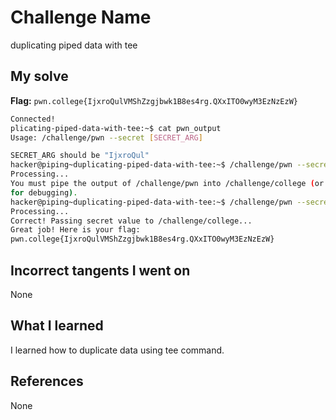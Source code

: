 # Challenge Name
duplicating piped data with tee

## My solve
**Flag:** `pwn.college{IjxroQulVMShZzgjbwk1B8es4rg.QXxITO0wyM3EzNzEzW}`

```bash
Connected!
plicating-piped-data-with-tee:~$ cat pwn_output
Usage: /challenge/pwn --secret [SECRET_ARG]

SECRET_ARG should be "IjxroQul"
hacker@piping~duplicating-piped-data-with-tee:~$ /challenge/pwn --secret IjxroQul
Processing...
You must pipe the output of /challenge/pwn into /challenge/college (or 'tee'
for debugging).
hacker@piping~duplicating-piped-data-with-tee:~$ /challenge/pwn --secret IjxroQul | /challenge/college
Processing...
Correct! Passing secret value to /challenge/college...
Great job! Here is your flag:
pwn.college{IjxroQulVMShZzgjbwk1B8es4rg.QXxITO0wyM3EzNzEzW}
```
## Incorrect tangents I went on
None

## What I learned
I learned how to duplicate data using tee command.

## References 
None
